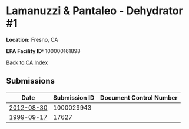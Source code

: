 # Lamanuzzi & Pantaleo -  Dehydrator #1

**Location:** Fresno, CA

**EPA Facility ID:** 100000161898

[Back to CA Index](../../index.md)

## Submissions

| Date | Submission ID | Document Control Number |
|------|--------------|-------------------------|
| [2012-08-30](submissions/1000029943.md) | 1000029943 |  |
| [1999-09-17](submissions/17627.md) | 17627 |  |
